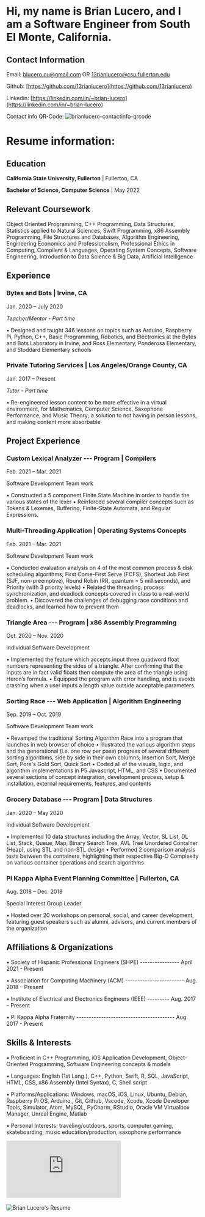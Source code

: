 # Hi, my name is Brian Lucero, and I am a Software Engineer from South El Monte, California.

## Contact Information
Email: blucero.cu@gmail.com OR 13rianlucero@csu.fullerton.edu

Github: [https://github.com/13rianlucero](https://github.com/13rianlucero)

Linkedin: [https://linkedin.com/in/~brian-lucero](https://linkedin.com/in/~brian-lucero)

Contact info QR-Code:
![brianlucero-contactinfo-qrcode](https://user-images.githubusercontent.com/47013770/134774885-c9dcbcf9-2b98-455a-8ccf-204c4da01e9f.jpg)

# Resume information:

## Education
**California State University, Fullerton** | Fullerton, CA

**Bachelor of Science, Computer Science**  | May 2022


## Relevant Coursework
Object Oriented Programming, C++ Programming, Data Structures, Statistics applied to Natural Sciences, Swift Programming, x86 Assembly Programming, File Structures and Databases, Algorithm Engineering, Engineering Economics and Professionalism, Professional Ethics in Computing, Compilers & Languages, Operating System Concepts, Software Engineering, Introduction to Data Science & Big Data, Artificial Intelligence

## Experience

### **Bytes and Bots** | Irvine, CA                                                                                                                

Jan. 2020 – July 2020 

*Teacher/Mentor - Part time*

• Designed and taught 346 lessons on topics such as Arduino, Raspberry Pi, Python, C++, Basic Programming, Robotics, and Electronics at the Bytes and Bots Laboratory in Irvine, and Ross Elementary, Ponderosa Elementary, and Stoddard Elementary schools

### **Private Tutoring Services** | Los Angeles/Orange County, CA                                                                                    

Jan. 2017 – Present 

*Tutor - Part time*

• Re-engineered lesson content to be more effective in a virtual environment, for Mathematics, Computer Science, Saxophone Performance, and Music Theory; a solution to not having in person lessons, and making content more absorbable

## Project Experience

### **Custom Lexical Analyzer** --- Program | Compilers 

Feb. 2021 – Mar. 2021 

Software Development Team work


• Constructed a 5 component Finite State Machine in order to handle the various states of the lexer
• Reinforced several compiler concepts such as Tokens & Lexemes, Buffering, Finite-State Automata, and Regular Expressions.


### **Multi-Threading Application** | Operating Systems Concepts 

Feb. 2021 – Mar. 2021 

Software Development Team work


• Conducted evaluation analysis on 4 of the most common process & disk scheduling algorithms; First Come-First Serve (FCFS), Shortest Job First (SJF, non-preemptive), Round Robin (RR, quantum = 5 milliseconds), and Priority (with 3 priority levels)
• Related the threading, process synchronization, and deadlock concepts covered in class to a real-world problem.
• Discovered the challenges of debugging race conditions and deadlocks, and learned how to prevent them


### **Triangle Area** --- Program | x86 Assembly Programming 

Oct. 2020 – Nov. 2020 

Individual Software Development


• Implemented the feature which accepts input three quadword float numbers representing the sides of a triangle. After confirming that the inputs are in fact valid floats then compute the area of the triangle using Heron’s formula.
• Equipped the program with error handling, and is avoids crashing when a user inputs a length value outside acceptable parameters


### **Sorting Race** --- Web Application | Algorithm Engineering 

Sep. 2019 – Oct. 2019 

Software Development Team work


• Revamped the traditional Sorting Algorithm Race into a program that launches in web browser of choice
• Illustrated the various algorithm steps and the generational (i.e. one row per pass) progress of several different sorting algorithms, side by
side in their own columns; Insertion Sort, Merge Sort, Pore's Gold Sort, Quick Sort
• Coded all of the visuals, logic, and algorithm implementations in P5 Javascript, HTML, and CSS
• Documented several sections of concept integration, development process, setup & installation, external requirements, features, and contents


### **Grocery Database** --- Program | Data Structures 

Jan. 2020 – May 2020 

Individual Software Development


• Implemented 10 data structures including the Array, Vector, SL List, DL List, Stack, Queue, Map, Binary Search Tree, AVL Tree Unordered Container (Heap), using STL and non-STL design
• Performed 2 comparison analysis tests between the containers, highlighting their respective Big-O Complexity on various container operations and search algorithms


### **Pi Kappa Alpha Event Planning Committee** | Fullerton, CA 

Aug. 2018 – Dec. 2018 

Special Interest Group Leader


• Hosted over 20 workshops on personal, social, and career development, featuring guest speakers such as alumni, advisors, and current members of the organization


## Affiliations & Organizations
• Society of Hispanic Professional Engineers (SHPE) ---------------- April 2021 - Present

• Association for Computing Machinery (ACM) ------------------------ Aug. 2018 – Present

• Institute of Electrical and Electronics Engineers (IEEE) --------- Aug. 2017 – Present

• Pi Kappa Alpha Fraternity ---------------------------------------- Aug. 2017 - Present

## Skills & Interests

• Proficient in C++ Programming, iOS Application Development, Object-Oriented Programming, Software Engineering concepts & models

• Languages: English (1st Lang.), C++, Python, Swift, R, SQL, JavaScript, HTML, CSS, x86 Assembly (Intel Syntax), C, Shell script

• Platforms/Applications: Windows, macOS, iOS, Linux, Ubuntu, Debian, Raspberry Pi OS, Arduino,, Git, Github, Vscode, Xcode, Xcode
Developer Tools, Simulator, Atom, MySQL, PyCharm, RStudio, Oracle VM Virtualbox Manager, Unreal Engine, Matlab

• Personal Interests: traveling/outdoors, sports, computer gaming, skateboarding, music education/production, saxophone performance

![RESUME](https://github.com/13rianlucero/13rianlucero.github.io/blob/main/BrianLuceroResume.pdf)

![Brian Lucero's Resume](https://user-images.githubusercontent.com/47013770/136712078-2911aef0-e2ae-4c5a-b5bb-01635a706bd8.jpeg)
